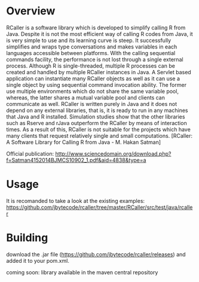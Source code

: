 # Overview

RCaller is a software library which is developed to simplify calling R from Java. Despite it is not
the most efficient way of calling R codes from Java, it is very simple to use and its learning curve is
steep. It successfully simplifies and wraps type conversations and makes variables in each languages
accessible between platforms. With the calling sequential commands facility, the performance is not
lost through a single external process. Although R is single-threaded, multiple R processes can
be created and handled by multiple RCaller instances in Java. A Servlet based application can
instantiate many RCaller objects as well as it can use a single object by using sequential command
invocation ability. The former use multiple environments which do not share the same variable pool,
whereas, the latter shares a mutual variable pool and clients can communicate as well. RCaller is
written purely in Java and it does not depend on any external libraries, that is, it is ready to run in any
machines that Java and R installed. Simulation studies show that the other libraries such as Rserve
and rJava outperform the RCaller by means of interaction times. As a result of this, RCaller is not
suitable for the projects which have many clients that request relatively single and small computations.
[RCaller: A Software Library for Calling R from Java - M. Hakan Satman]

Official publication: http://www.sciencedomain.org/download.php?f=Satman4152014BJMCS10902_1.pdf&aid=4838&type=a

# Usage

It is recomanded to take a look at the existing examples: https://github.com/jbytecode/rcaller/tree/master/RCaller/src/test/java/rcaller

# Building

download the .jar file (https://github.com/jbytecode/rcaller/releases) and added it to your pom.xml. 

coming soon: library available in the maven central repository
